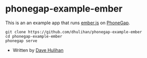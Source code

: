 # phonegap-example-ember

This is an an example app that runs [ember.js](http://emberjs.com/) on [PhoneGap](http://phonegap.com/).

	git clone https://github.com/dhulihan/phonegap-example-ember
	cd phonegap-example-ember
	phonegap serve

* Written by [Dave Hulihan](http://www.davehulihan.com)